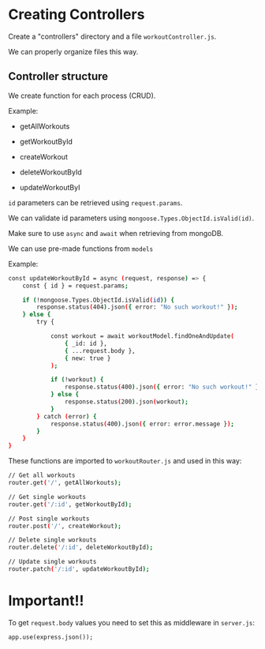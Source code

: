 # Creating Controllers

Create a "controllers" directory and a file `workoutController.js`.

We can properly organize files this way.

## Controller structure

We create function for each process (CRUD).

Example:

- getAllWorkouts

- getWorkoutById

- createWorkout

- deleteWorkoutById

- updateWorkoutByI

`id` parameters can be retrieved using `request.params`.

We can validate id parameters using `mongoose.Types.ObjectId.isValid(id)`.

Make sure to use `async` and `await` when retrieving from mongoDB.

We can use pre-made functions from `models`

Example:

```bash
const updateWorkoutById = async (request, response) => {
    const { id } = request.params;                           

    if (!mongoose.Types.ObjectId.isValid(id)) {
        response.status(404).json({ error: "No such workout!" });
    } else {
        try {

            const workout = await workoutModel.findOneAndUpdate(
                { _id: id },
                { ...request.body },
                { new: true }
            );

            if (!workout) {
                response.status(400).json({ error: "No such workout!" });
            } else {
                response.status(200).json(workout);
            }
        } catch (error) {
            response.status(400).json({ error: error.message });
        }
    }
}
```

These functions are imported to `workoutRouter.js` and used in this way:

```bash
// Get all workouts
router.get('/', getAllWorkouts);

// Get single workouts
router.get('/:id', getWorkoutById);

// Post single workouts
router.post('/', createWorkout);

// Delete single workouts
router.delete('/:id', deleteWorkoutById);

// Update single workouts
router.patch('/:id', updateWorkoutById);
```


# Important!!

To get `request.body` values you need to set this as middleware in `server.js`:

`app.use(express.json());`